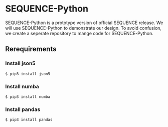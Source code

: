 # SEQUENCE-Python

SEQUENCE-Python is a prototype version of official SEQUENCE release. We will use SEQUENCE-Python to demonstrate our design. To avoid confusion, we create a seperate repository to mange code for SEQUENCE-Python. 

## Rerequirements

### Install json5

```
$ pip3 install json5
```

### Install numba

```
$ pip3 install numba
```

### Install pandas

```
$ pip3 install pandas
```
